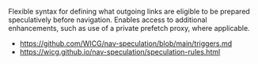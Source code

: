 Flexible syntax for defining what outgoing links are eligible to be prepared speculatively before navigation. Enables access to additional enhancements, such as use of a private prefetch proxy, where applicable.

- https://github.com/WICG/nav-speculation/blob/main/triggers.md
- https://wicg.github.io/nav-speculation/speculation-rules.html
